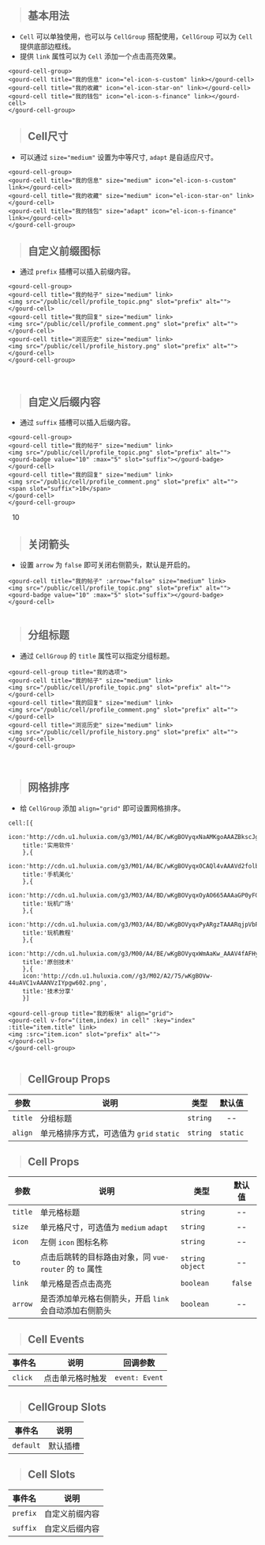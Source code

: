<div id="gourd">

> ## 基本用法

- `Cell` 可以单独使用，也可以与 `CellGroup` 搭配使用，`CellGroup` 可以为 `Cell` 提供底部边框线。
- 提供 `link` 属性可以为 `Cell` 添加一个点击高亮效果。

```
<gourd-cell-group>
<gourd-cell title="我的信息" icon="el-icon-s-custom" link></gourd-cell>
<gourd-cell title="我的收藏" icon="el-icon-star-on" link></gourd-cell>
<gourd-cell title="我的钱包" icon="el-icon-s-finance" link></gourd-cell>
</gourd-cell-group>
```

<output data-lang="output">
<gourd-cell-group>
<gourd-cell title="我的信息" icon="el-icon-s-custom" link></gourd-cell>
<gourd-cell title="我的收藏" icon="el-icon-star-on" link></gourd-cell>
<gourd-cell title="我的钱包" icon="el-icon-s-finance" link></gourd-cell>
</gourd-cell-group>
</output>

> ## Cell尺寸

- 可以通过 `size="medium"` 设置为中等尺寸, `adapt` 是自适应尺寸。

```
<gourd-cell-group>
<gourd-cell title="我的信息" size="medium" icon="el-icon-s-custom" link></gourd-cell>
<gourd-cell title="我的收藏" size="medium" icon="el-icon-star-on" link></gourd-cell>
<gourd-cell title="我的钱包" size="adapt" icon="el-icon-s-finance" link></gourd-cell>
</gourd-cell-group>
```

<output data-lang="output">
<gourd-cell-group>
<gourd-cell title="我的信息" size="medium" icon="el-icon-s-custom" link></gourd-cell>
<gourd-cell title="我的收藏" size="medium" icon="el-icon-star-on" link></gourd-cell>
<gourd-cell title="我的钱包" size="adapt" icon="el-icon-s-finance" link></gourd-cell>
</gourd-cell-group>
</output>

> ## 自定义前缀图标

- 通过 `prefix` 插槽可以插入前缀内容。

```
<gourd-cell-group>
<gourd-cell title="我的帖子" size="medium" link>
<img src="/public/cell/profile_topic.png" slot="prefix" alt="">
</gourd-cell>
<gourd-cell title="我的回复" size="medium" link>
<img src="/public/cell/profile_comment.png" slot="prefix" alt="">
</gourd-cell>
<gourd-cell title="浏览历史" size="medium" link>
<img src="/public/cell/profile_history.png" slot="prefix" alt="">
</gourd-cell>
</gourd-cell-group>
```

<output data-lang="output">
<gourd-cell-group>
<gourd-cell title="我的帖子" size="medium" link>
<img src="/public/cell/profile_topic.png" slot="prefix" alt="">
</gourd-cell>
<gourd-cell title="我的回复" size="medium" link>
<img src="/public/cell/profile_comment.png" slot="prefix" alt="">
</gourd-cell>
<gourd-cell title="浏览历史" size="medium" link>
<img src="/public/cell/profile_history.png" slot="prefix" alt="">
</gourd-cell>
</gourd-cell-group>
</output>

> ## 自定义后缀内容

- 通过 `suffix` 插槽可以插入后缀内容。

```
<gourd-cell-group>
<gourd-cell title="我的帖子" size="medium" link>
<img src="/public/cell/profile_topic.png" slot="prefix" alt="">
<gourd-badge value="10" :max="5" slot="suffix"></gourd-badge>
</gourd-cell>
<gourd-cell title="我的回复" size="medium" link>
<img src="/public/cell/profile_comment.png" slot="prefix" alt="">
<span slot="suffix">10</span>
</gourd-cell>
</gourd-cell-group>
```

<output data-lang="output">
<gourd-cell-group>
<gourd-cell title="我的帖子" size="medium" link>
<img src="/public/cell/profile_topic.png" slot="prefix" alt="">
<gourd-badge value="10" :max="5" slot="suffix"></gourd-badge>
</gourd-cell>
<gourd-cell title="我的回复" size="medium" link>
<img src="/public/cell/profile_comment.png" slot="prefix" alt="">
<span slot="suffix">10</span>
</gourd-cell>
</gourd-cell-group>
</output>

> ## 关闭箭头

- 设置 `arrow` 为 `false` 即可关闭右侧箭头，默认是开启的。

```
<gourd-cell title="我的帖子" :arrow="false" size="medium" link>
<img src="/public/cell/profile_topic.png" slot="prefix" alt="">
<gourd-badge value="10" :max="5" slot="suffix"></gourd-badge>
</gourd-cell>
```

<output data-lang="output">
<gourd-cell title="我的帖子" :arrow="false" size="medium" link>
<img src="/public/cell/profile_topic.png" slot="prefix" alt="">
<gourd-badge value="10" :max="5" slot="suffix"></gourd-badge>
</gourd-cell>
</output>

> ## 分组标题

- 通过 `CellGroup` 的 `title` 属性可以指定分组标题。

```
<gourd-cell-group title="我的选项">
<gourd-cell title="我的帖子" size="medium" link>
<img src="/public/cell/profile_topic.png" slot="prefix" alt="">
</gourd-cell>
<gourd-cell title="我的回复" size="medium" link>
<img src="/public/cell/profile_comment.png" slot="prefix" alt="">
</gourd-cell>
<gourd-cell title="浏览历史" size="medium" link>
<img src="/public/cell/profile_history.png" slot="prefix" alt="">
</gourd-cell>
</gourd-cell-group>
```

<output data-lang="output">
<gourd-cell-group title="我的选项">
<gourd-cell title="我的帖子" size="medium" link>
<img src="/public/cell/profile_topic.png" slot="prefix" alt="">
</gourd-cell>
<gourd-cell title="我的回复" size="medium" link>
<img src="/public/cell/profile_comment.png" slot="prefix" alt="">
</gourd-cell>
<gourd-cell title="浏览历史" size="medium" link>
<img src="/public/cell/profile_history.png" slot="prefix" alt="">
</gourd-cell>
</gourd-cell-group>
</output>

> ## 网格排序

- 给 `CellGroup` 添加 `align="grid"` 即可设置网格排序。

```
cell:[{
	icon:'http://cdn.u1.huluxia.com/g3/M01/A4/BC/wKgBOVyqxNaAMKgoAAAZBkscJg4334.png',
	title:'实用软件'
	},{
	icon:'http://cdn.u1.huluxia.com/g3/M01/A4/BC/wKgBOVyqxOCAQl4vAAAVd2folbs278.png',
	title:'手机美化'
	},{
	icon:'http://cdn.u1.huluxia.com/g3/M03/A4/BD/wKgBOVyqxOyAO665AAAaGP0yFGU475.png',
	title:'玩机广场'
	},{
	icon:'http://cdn.u1.huluxia.com/g3/M03/A4/BD/wKgBOVyqxPyARgzTAAARqjpVbP8598.png',
	title:'玩机教程'
	},{
	icon:'http://cdn.u1.huluxia.com/g3/M00/A4/BE/wKgBOVyqxWmAaKw_AAAV4fAFHyE776.png',
	title:'原创技术'
	},{
	icon:'http://cdn.u1.huluxia.com//g3/M02/A2/75/wKgBOVw-44uAVC1vAAANVzIYpgw602.png',
	title:'技术分享'
	}]

<gourd-cell-group title="我的板块" align="grid">
<gourd-cell v-for="(item,index) in cell" :key="index" :title="item.title" link>
<img :src="item.icon" slot="prefix" alt="">
</gourd-cell>
</gourd-cell-group>
```

<output data-lang="output">
<div id="cell-grid">
<gourd-cell-group title="我的板块" align="grid">
<gourd-cell v-for="(item,index) in cell" :key="index" :title="item.title" link>
<img :src="item.icon" slot="prefix" alt="">
</gourd-cell>
</gourd-cell-group>
</div>
</output>


> ## CellGroup Props

| 参数 | 说明 | 类型 | 默认值 |
| --- | --- | --- | :---: |
| `title` | 分组标题 | `string` | -- |
| `align` | 单元格排序方式，可选值为 `grid` `static` | `string` | `static` |

> ## Cell Props

| 参数 | 说明 | 类型 | 默认值 |
| --- | --- | --- | :---: |
| `title` | 单元格标题 | `string` | -- |
| `size` | 单元格尺寸，可选值为 `medium` `adapt` | `string` | -- |
| `icon` | 左侧 `icon` 图标名称 | `string` | -- |
| `to` | 点击后跳转的目标路由对象，同 `vue-router` 的 `to` 属性 | `string` `object` | -- |
| `link` | 单元格是否点击高亮 | `boolean` | `false` |
| `arrow` | 是否添加单元格右侧箭头，开启 `link` 会自动添加右侧箭头 | `boolean` | -- |

> ## Cell Events

| 事件名 | 说明 | 回调参数 |
| --- | --- | --- |
| `click` | 点击单元格时触发 | `event: Event` |

> ## CellGroup Slots

| 事件名 | 说明 |
| --- | --- |
| `default` | 默认插槽 |

> ## Cell Slots

| 事件名 | 说明 |
| --- | --- |
| `prefix` | 自定义前缀内容 |
| `suffix` | 自定义后缀内容 |

</div>

<script>
	new Vue({
		el:'#cell-grid',
		data(){
			return {
				cell:[{
					icon:'http://cdn.u1.huluxia.com/g3/M01/A4/BC/wKgBOVyqxNaAMKgoAAAZBkscJg4334.png',
					title:'实用软件'
				},{
					icon:'http://cdn.u1.huluxia.com/g3/M01/A4/BC/wKgBOVyqxOCAQl4vAAAVd2folbs278.png',
					title:'手机美化'
				},{
					icon:'http://cdn.u1.huluxia.com/g3/M03/A4/BD/wKgBOVyqxOyAO665AAAaGP0yFGU475.png',
					title:'玩机广场'
				},
				{
					icon:'http://cdn.u1.huluxia.com/g3/M03/A4/BD/wKgBOVyqxPyARgzTAAARqjpVbP8598.png',
					title:'玩机教程'
				},
				{
					icon:'http://cdn.u1.huluxia.com/g3/M00/A4/BE/wKgBOVyqxWmAaKw_AAAV4fAFHyE776.png',
					title:'原创技术'
				},
				{
					icon:'http://cdn.u1.huluxia.com//g3/M02/A2/75/wKgBOVw-44uAVC1vAAANVzIYpgw602.png',
					title:'技术分享'
				}]
			}
		}
	})
</script>